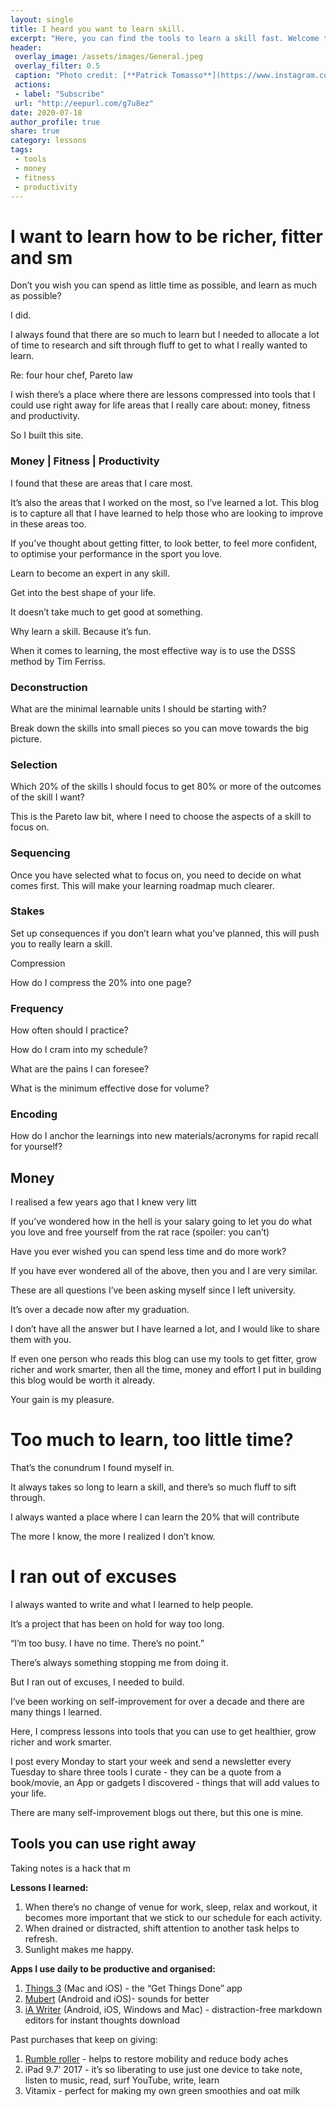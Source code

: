 ```yaml
---
layout: single
title: I heard you want to learn skill.
excerpt: "Here, you can find the tools to learn a skill fast. Welcome to Distill Institute. I break down the skills to get richer, fitter and smarter into simple building blocks so you can save time and focus on what matters.."
header:
 overlay_image: /assets/images/General.jpeg
 overlay_filter: 0.5
 caption: "Photo credit: [**Patrick Tomasso**](https://www.instagram.com/impatrickt/)"
 actions:
 - label: "Subscribe"
 url: "http://eepurl.com/g7u8ez"
date: 2020-07-18
author_profile: true
share: true 
category: lessons
tags:
 - tools
 - money
 - fitness
 - productivity
---
```

# I want to learn how to be richer, fitter and sm

Don’t you wish you can spend as little time as possible, and learn as much as possible?

I did.

I always found that there are so much to learn but I needed to allocate a lot of time to research and sift through fluff to get to what I really wanted to learn.

Re: four hour chef, Pareto law

I wish there’s a place where there are lessons compressed into tools that I could use right away for life areas that I really care about: money, fitness and productivity. 

So I built this site.

### Money | Fitness | Productivity

I found that these are areas that I care most.

It’s also the areas that I worked on the most, so I’ve learned a lot. This blog is to capture all that I have learned to help those who are looking to improve in these areas too. 

If you’ve thought about getting fitter, to look better, to feel more confident, to optimise your performance in the sport you love.

Learn to become an expert in any skill.

Get into the best shape of your life.

It doesn’t take much to get good at something.

Why learn a skill. Because it’s fun.

When it comes to learning, the most effective way is to use the DSSS method by Tim Ferriss. 

### Deconstruction 

What are the minimal learnable units I should be starting with?

Break down the skills into small pieces so you can move towards the big picture. 

### Selection

Which 20% of the skills I should focus to get 80% or more of the outcomes of the skill I want?

This is the Pareto law bit, where I need to choose the aspects of a skill to focus on.

### Sequencing

Once you have selected what to focus on, you need to decide on what comes first. This will make your learning roadmap much clearer.

### Stakes

Set up consequences if you don’t learn what you’ve planned, this will push you to really learn a skill. 

Compression

How do I compress the 20% into one page?

### Frequency

How often should I practice?

How do I cram into my schedule?

What are the pains I can foresee?

What is the minimum effective dose for volume?

### Encoding

How do I anchor the learnings into new materials/acronyms for rapid recall for yourself?

## Money

I realised a few years ago that I knew very litt

If you’ve wondered how in the hell is your salary going to let you do what you love and free yourself from the rat race (spoiler: you can’t)

Have you ever wished you can spend less time and do more work?

If you have ever wondered all of the above, then you and I are very similar. 

These are all questions I’ve been asking myself since I left university.

It’s over a decade now after my graduation. 

I don’t have all the answer but I have learned a lot, and I would like to share them with you.

If even one person who reads this blog can use my tools to get fitter, grow richer and work smarter, then all the time, money and effort I put in building this blog would be worth it already.

Your gain is my pleasure. 


# Too much to learn, too little time?

That’s the conundrum I found myself in. 

It always takes so long to learn a skill, and there’s so much fluff to sift through.

I always wanted a place where I can learn the 20% that will contribute 

The more I know, the more I realized I don’t know. 


# I ran out of excuses

I always wanted to write and what I learned to help people. 

It’s a project that has been on hold for way too long. 

“I’m too busy. I have no time. There’s no point.” 

There’s always something stopping me from doing it. 

But I ran out of excuses, I needed to build. 

I’ve been working on self-improvement for over a decade and there are many things I learned. 

Here, I compress lessons into tools that you can use to get healthier, grow richer and work smarter. 

I post every Monday to start your week and send a newsletter every Tuesday to share three tools I curate - they can be a quote from a book/movie, an App or gadgets I discovered - things that will add values to your life. 

There are many self-improvement blogs out there, but this one is mine.

## Tools you can use right away

Taking notes is a hack that m

**Lessons I learned:**
1. When there’s no change of venue for work, sleep, relax and workout, it becomes more important that we stick to our schedule for each activity.
2. When drained or distracted, shift attention to another task helps to refresh.
3. Sunlight makes me happy.

**Apps I use daily to be productive and organised:**
1. [Things 3](https://culturedcode.com/things/) (Mac and iOS) - the “Get Things Done” app
2. [Mubert](https://mubert.com/) (Android and iOS)- sounds for better 
3. [iA Writer](https://ia.net/writer) (Android, iOS, Windows and Mac) - distraction-free markdown editors for instant thoughts download

Past purchases that keep on giving:
1. [Rumble roller](https://store-rumbleroller.myshopify.com/) - helps to restore mobility and reduce body aches
2. iPad 9.7’ 2017 - it’s so liberating to use just one device to take note, listen to music, read, surf YouTube, write, learn
3. Vitamix - perfect for making my own green smoothies and oat milk

